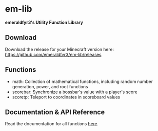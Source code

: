 # em-lib

**emeraldfyr3's Utility Function Library**

## Download
Download the release for your Minecraft version here: https://github.com/emeraldfyr3/em-lib/releases

## Functions
- math: Collection of mathematical functions, including random number generation, power, and root functions
- scorebar: Synchronize a bossbar's value with a player's score
- scoretp: Teleport to coordinates in scoreboard values

## Documentation & API Reference
Read the documentation for all functions [here](docs/em.md).
